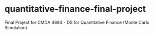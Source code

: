# quantitative-finance-final-project

Final Project for CMDA 4984 - DS for Quantitative Finance (Monte Carlo Simulation)
